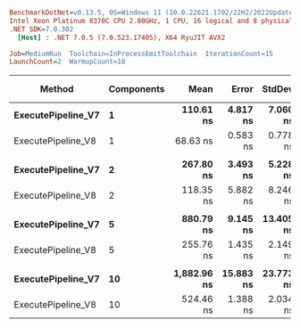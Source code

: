 ``` ini

BenchmarkDotNet=v0.13.5, OS=Windows 11 (10.0.22621.1702/22H2/2022Update/SunValley2), VM=Hyper-V
Intel Xeon Platinum 8370C CPU 2.80GHz, 1 CPU, 16 logical and 8 physical cores
.NET SDK=7.0.302
  [Host] : .NET 7.0.5 (7.0.523.17405), X64 RyuJIT AVX2

Job=MediumRun  Toolchain=InProcessEmitToolchain  IterationCount=15  
LaunchCount=2  WarmupCount=10  

```
|             Method | Components |        Mean |     Error |    StdDev |      Median | Ratio | RatioSD |   Gen0 | Allocated | Alloc Ratio |
|------------------- |----------- |------------:|----------:|----------:|------------:|------:|--------:|-------:|----------:|------------:|
| **ExecutePipeline_V7** |          **1** |   **110.61 ns** |  **4.817 ns** |  **7.060 ns** |   **107.53 ns** |  **1.00** |    **0.00** | **0.0120** |     **304 B** |        **1.00** |
| ExecutePipeline_V8 |          1 |    68.63 ns |  0.583 ns |  0.778 ns |    68.32 ns |  0.62 |    0.04 |      - |         - |        0.00 |
|                    |            |             |           |           |             |       |         |        |           |             |
| **ExecutePipeline_V7** |          **2** |   **267.80 ns** |  **3.493 ns** |  **5.228 ns** |   **269.12 ns** |  **1.00** |    **0.00** | **0.0219** |     **552 B** |        **1.00** |
| ExecutePipeline_V8 |          2 |   118.35 ns |  5.882 ns |  8.246 ns |   124.97 ns |  0.44 |    0.04 |      - |         - |        0.00 |
|                    |            |             |           |           |             |       |         |        |           |             |
| **ExecutePipeline_V7** |          **5** |   **880.79 ns** |  **9.145 ns** | **13.405 ns** |   **877.94 ns** |  **1.00** |    **0.00** | **0.0515** |    **1296 B** |        **1.00** |
| ExecutePipeline_V8 |          5 |   255.76 ns |  1.435 ns |  2.149 ns |   255.36 ns |  0.29 |    0.00 |      - |         - |        0.00 |
|                    |            |             |           |           |             |       |         |        |           |             |
| **ExecutePipeline_V7** |         **10** | **1,882.96 ns** | **15.883 ns** | **23.773 ns** | **1,885.28 ns** |  **1.00** |    **0.00** | **0.0992** |    **2536 B** |        **1.00** |
| ExecutePipeline_V8 |         10 |   524.46 ns |  1.388 ns |  2.034 ns |   524.45 ns |  0.28 |    0.00 |      - |         - |        0.00 |
